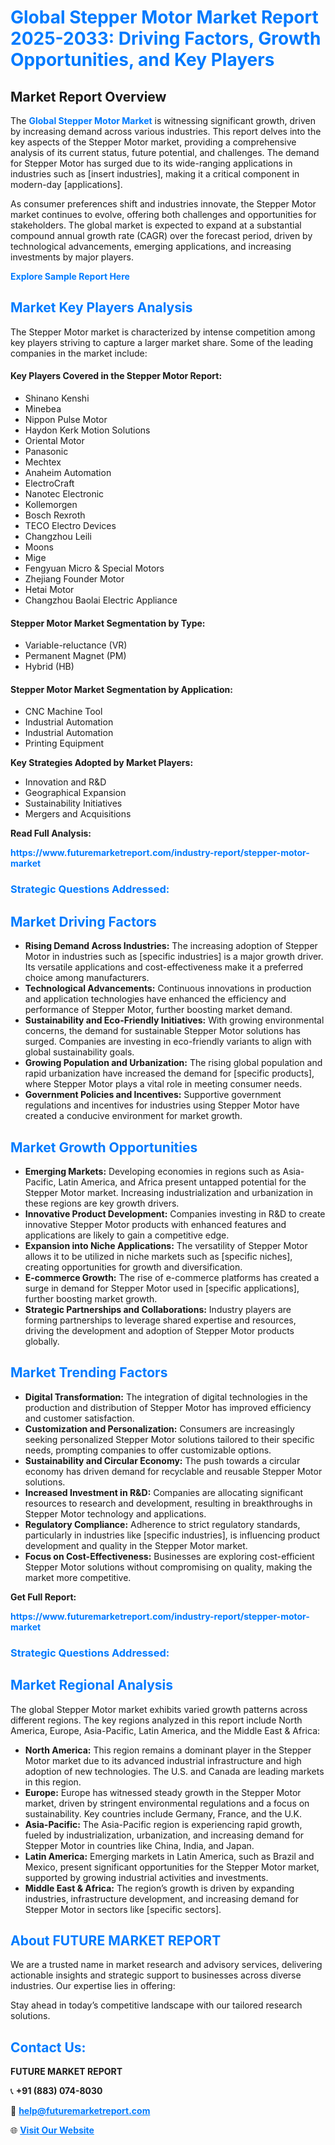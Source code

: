 <h1 style="color: #007BFF;">Global Stepper Motor Market Report 2025-2033: Driving Factors, Growth Opportunities, and Key Players</h1>

<section id="overview">
<h2>Market Report Overview</h2>
<p>The <a href="https://www.futuremarketreport.com/industry-report/stepper-motor-market" style="color: #007BFF; text-decoration: none;"><strong>Global Stepper Motor Market</strong></a> is witnessing significant growth, driven by increasing demand across various industries. This report delves into the key aspects of the Stepper Motor market, providing a comprehensive analysis of its current status, future potential, and challenges. The demand for Stepper Motor has surged due to its wide-ranging applications in industries such as [insert industries], making it a critical component in modern-day [applications].</p>
<p>As consumer preferences shift and industries innovate, the Stepper Motor market continues to evolve, offering both challenges and opportunities for stakeholders. The global market is expected to expand at a substantial compound annual growth rate (CAGR) over the forecast period, driven by technological advancements, emerging applications, and increasing investments by major players.</p>
</section>

<section id="overview">
<p><a href="https://www.futuremarketreport.com/request-sample/reportId=88564" style="color: #007BFF; text-decoration: none;"><strong>Explore Sample Report Here</strong></a></p>
</section>

<section id="key-players">
<h2 style="color: #007BFF;">Market Key Players Analysis</h2>
<p>The Stepper Motor market is characterized by intense competition among key players striving to capture a larger market share. Some of the leading companies in the market include:</p>
<h4>Key Players Covered in the Stepper Motor Report:</h4>
<ul><li>Shinano Kenshi</li><li>Minebea</li><li>Nippon Pulse Motor</li><li>Haydon Kerk Motion Solutions</li><li>Oriental Motor</li><li>Panasonic</li><li>Mechtex</li><li>Anaheim Automation</li><li>ElectroCraft</li><li>Nanotec Electronic</li><li>Kollemorgen</li><li>Bosch Rexroth</li><li>TECO Electro Devices</li><li>Changzhou Leili</li><li>Moons</li><li>Mige</li><li>Fengyuan Micro &amp; Special Motors</li><li>Zhejiang Founder Motor</li><li>Hetai Motor</li><li>Changzhou Baolai Electric Appliance</li></ul>
<h4>Stepper Motor Market Segmentation by Type:</h4>
<ul><li>Variable-reluctance (VR)</li><li>Permanent Magnet (PM)</li><li>Hybrid (HB)</li></ul>

<h4>Stepper Motor Market Segmentation by Application:</h4>
<ul><li>CNC Machine Tool</li><li>Industrial Automation</li><li>Industrial Automation</li><li>Printing Equipment</li></ul>
<p><strong>Key Strategies Adopted by Market Players:</strong></p>
<ul>
<li>Innovation and R&D</li>
<li>Geographical Expansion</li>
<li>Sustainability Initiatives</li>
<li>Mergers and Acquisitions</li>
</ul>
</section>

<section>
<p><strong>Read Full Analysis: </strong></p><a href="https://www.futuremarketreport.com/industry-report/stepper-motor-market" style="color: #007BFF; text-decoration: none;"><strong>https://www.futuremarketreport.com/industry-report/stepper-motor-market</strong></a>
<h3 style="color: #007BFF;">Strategic Questions Addressed:</h3>
</section>

<section id="driving-factors">
<h2 style="color: #007BFF;">Market Driving Factors</h2>
<ul>
<li><strong>Rising Demand Across Industries:</strong> The increasing adoption of Stepper Motor in industries such as [specific industries] is a major growth driver. Its versatile applications and cost-effectiveness make it a preferred choice among manufacturers.</li>
<li><strong>Technological Advancements:</strong> Continuous innovations in production and application technologies have enhanced the efficiency and performance of Stepper Motor, further boosting market demand.</li>
<li><strong>Sustainability and Eco-Friendly Initiatives:</strong> With growing environmental concerns, the demand for sustainable Stepper Motor solutions has surged. Companies are investing in eco-friendly variants to align with global sustainability goals.</li>
<li><strong>Growing Population and Urbanization:</strong> The rising global population and rapid urbanization have increased the demand for [specific products], where Stepper Motor plays a vital role in meeting consumer needs.</li>
<li><strong>Government Policies and Incentives:</strong> Supportive government regulations and incentives for industries using Stepper Motor have created a conducive environment for market growth.</li>
</ul>
</section>

<section id="growth-opportunities">
<h2 style="color: #007BFF;">Market Growth Opportunities</h2>
<ul>
<li><strong>Emerging Markets:</strong> Developing economies in regions such as Asia-Pacific, Latin America, and Africa present untapped potential for the Stepper Motor market. Increasing industrialization and urbanization in these regions are key growth drivers.</li>
<li><strong>Innovative Product Development:</strong> Companies investing in R&D to create innovative Stepper Motor products with enhanced features and applications are likely to gain a competitive edge.</li>
<li><strong>Expansion into Niche Applications:</strong> The versatility of Stepper Motor allows it to be utilized in niche markets such as [specific niches], creating opportunities for growth and diversification.</li>
<li><strong>E-commerce Growth:</strong> The rise of e-commerce platforms has created a surge in demand for Stepper Motor used in [specific applications], further boosting market growth.</li>
<li><strong>Strategic Partnerships and Collaborations:</strong> Industry players are forming partnerships to leverage shared expertise and resources, driving the development and adoption of Stepper Motor products globally.</li>
</ul>
</section>

<section id="trending-factors">
<h2 style="color: #007BFF;">Market Trending Factors</h2>
<ul>
<li><strong>Digital Transformation:</strong> The integration of digital technologies in the production and distribution of Stepper Motor has improved efficiency and customer satisfaction.</li>
<li><strong>Customization and Personalization:</strong> Consumers are increasingly seeking personalized Stepper Motor solutions tailored to their specific needs, prompting companies to offer customizable options.</li>
<li><strong>Sustainability and Circular Economy:</strong> The push towards a circular economy has driven demand for recyclable and reusable Stepper Motor solutions.</li>
<li><strong>Increased Investment in R&D:</strong> Companies are allocating significant resources to research and development, resulting in breakthroughs in Stepper Motor technology and applications.</li>
<li><strong>Regulatory Compliance:</strong> Adherence to strict regulatory standards, particularly in industries like [specific industries], is influencing product development and quality in the Stepper Motor market.</li>
<li><strong>Focus on Cost-Effectiveness:</strong> Businesses are exploring cost-efficient Stepper Motor solutions without compromising on quality, making the market more competitive.</li>
</ul>
</section>

<section>
<p><strong>Get Full Report: </strong></p><a href="https://www.futuremarketreport.com/industry-report/stepper-motor-market" style="color: #007BFF; text-decoration: none;"><strong>https://www.futuremarketreport.com/industry-report/stepper-motor-market</strong></a>
<h3 style="color: #007BFF;">Strategic Questions Addressed:</h3>
</section>


<section id="regional-analysis">
<h2 style="color: #007BFF;">Market Regional Analysis</h2>
<p>The global Stepper Motor market exhibits varied growth patterns across different regions. The key regions analyzed in this report include North America, Europe, Asia-Pacific, Latin America, and the Middle East & Africa:</p>
<ul>
<li><strong>North America:</strong> This region remains a dominant player in the Stepper Motor market due to its advanced industrial infrastructure and high adoption of new technologies. The U.S. and Canada are leading markets in this region.</li>
<li><strong>Europe:</strong> Europe has witnessed steady growth in the Stepper Motor market, driven by stringent environmental regulations and a focus on sustainability. Key countries include Germany, France, and the U.K.</li>
<li><strong>Asia-Pacific:</strong> The Asia-Pacific region is experiencing rapid growth, fueled by industrialization, urbanization, and increasing demand for Stepper Motor in countries like China, India, and Japan.</li>
<li><strong>Latin America:</strong> Emerging markets in Latin America, such as Brazil and Mexico, present significant opportunities for the Stepper Motor market, supported by growing industrial activities and investments.</li>
<li><strong>Middle East & Africa:</strong> The region’s growth is driven by expanding industries, infrastructure development, and increasing demand for Stepper Motor in sectors like [specific sectors].</li>
</ul>
</section>

<footer>
<h2 style="color: #007BFF;">About FUTURE MARKET REPORT</h2>
<p>We are a trusted name in market research and advisory services, delivering actionable insights and strategic support to businesses across diverse industries. Our expertise lies in offering:</p>

<p>Stay ahead in today’s competitive landscape with our tailored research solutions.</p>

<h2 style="color: #007BFF;">Contact Us:</h2>
<p><strong>FUTURE MARKET REPORT</strong></p>
<p>📞 <strong>+91 (883) 074-8030</strong></p>
<p>📧 <strong><a href="mailto:help@futuremarketreport.com" style="color: #007BFF;">help@futuremarketreport.com</a></strong></p>
<p>🌐 <strong><a href="https://www.futuremarketreport.com/" style="color: #007BFF;">Visit Our Website</a></strong></p>
</footer>